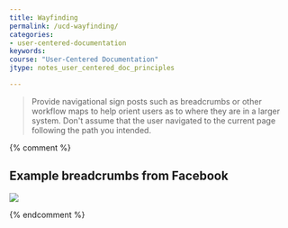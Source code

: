 ```yaml
---
title: Wayfinding
permalink: /ucd-wayfinding/
categories:
- user-centered-documentation
keywords:
course: "User-Centered Documentation"
jtype: notes_user_centered_doc_principles

---
```


> Provide navigational sign posts such as breadcrumbs or other workflow maps to help
orient users as to where they are in a larger system. Don't assume that the user navigated to the current page following the path you intended.

{% comment %}
## Example breadcrumbs from Facebook

<a href="https://developers.facebook.com/docs/accountkit/countrycodes"><img src="/user_centered_doc/media/rasters/facebookbreadcrumbs.png"/></a>

{% endcomment %}
